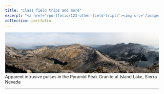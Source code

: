 ```yaml
---
title: "Class field trips and more"
excerpt: "<a href='/portfolio/123-other-field-trips/'><img src='/images/IslandLake1.jpg'></a>"
collection: portfolio
---
```


<a href='/images/IslandLake1.jpg'><img src='/images/IslandLake1.jpg'></a>
Apparent intrusive pulses in the Pyramid Peak Granite at Island Lake, Sierra Nevada

---

